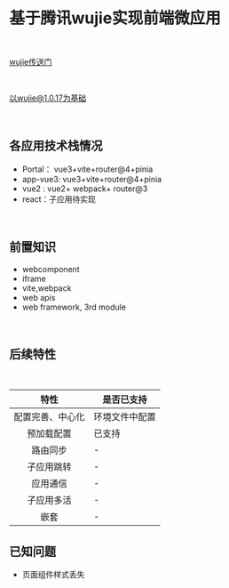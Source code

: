 # 基于腾讯wujie实现前端微应用

<br/>

[wujie传送门](https://wujie-micro.github.io/doc/)

<br/>

以wujie@1.0.17为基础

<br/>


## 各应用技术栈情况

- Portal： vue3+vite+router@4+pinia
- app-vue3: vue3+vite+router@4+pinia
- vue2 : vue2+ webpack+ router@3
- react：子应用待实现

<br/>

## 前置知识

- webcomponent
- iframe
- vite,webpack
- web apis
- web framework, 3rd module

<br/>

## 后续特性
<br/>

| 特性  | 是否已支持  |
|:---:| ---- |
| 配置完善、中心化 |    环境文件中配置   |
| 预加载配置 | 已支持  |
| 路由同步 | -  |
| 子应用跳转 | -  |
| 应用通信 | -  |
| 子应用多活 | -   |
| 嵌套 | -   |


## 已知问题

- 页面组件样式丢失
